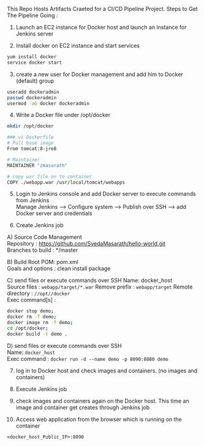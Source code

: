 This Repo Hosts Artifacts Craeted for a CI/CD Pipeline Project.
Steps to Get The Pipeline Going :
1. Launch an EC2 instance for Docker host and launch an instance for Jenkins server

2. Install docker on EC2 instance and start services 
  ```sh 
  yum install docker
  service docker start
  ```

3. create a new user for Docker management and add him to Docker (default) group
```sh
useradd dockeradmin
passwd dockeradmin
usermod -aG docker dockeradmin
```

4. Write a Docker file under /opt/docker

```sh
mkdir /opt/docker

### vi Dockerfile
# Pull base image 
From tomcat:8-jre8 

# Maintainer
MAINTAINER "zmasarath" 

# copy war file on to container 
COPY ./webapp.war /usr/local/tomcat/webapps
```

5. Login to Jenkins console and add Docker server to execute commands from Jenkins  
Manage Jenkins --> Configure system -->  Publish over SSH --> add Docker server and credentials

6. Create Jenkins job 

A) Source Code Management  
 Repository : https://github.com/SyedaMasarath/hello-world.git  
 Branches to build : */master  

B) Build
 Root POM: pom.xml  
 Goals and options : clean install package  
 
C) send files or execute commands over SSH
 Name: docker_host  
 Source files	: `webapp/target/*.war`
 Remove prefix	: `webapp/target`
 Remote directory	: `//opt//docker`  
 Exec command[s]	: 
  ```sh
  docker stop demo;
  docker rm -f demo;
  docker image rm -f demo;
  cd /opt/docker;
  docker build -t demo .
  ```

D) send files or execute commands over SSH  
  Name: `docker_host`  
  Exec command	: `docker run -d --name demo -p 8090:8080 demo`  

7. log in to Docker host and check images and containers. (no images and containers)

8. Execute Jenkins job

9. check images and containers again on the Docker host. This time an image and container get creates through Jenkins job

10. Access web application from the browser which is running on the container
```
<docker_host_Public_IP>:8090
```
